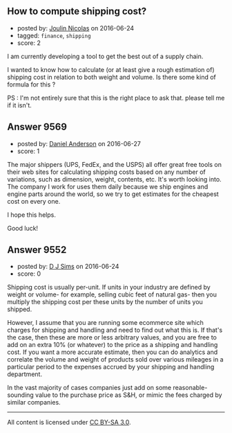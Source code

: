 ## How to compute shipping cost?

- posted by: [Joulin Nicolas](https://stackexchange.com/users/8441268/joulin-nicolas) on 2016-06-24
- tagged: `finance`, `shipping`
- score: 2

I am currently developing a tool to get the best out of a supply chain.

I wanted to know how to calculate (or at least give a rough estimation of) shipping cost in relation to both weight and volume. Is there some kind of formula for this ?

PS : I'm not entirely sure that this is the right place to ask that. please tell me if it isn't.


## Answer 9569

- posted by: [Daniel Anderson](https://stackexchange.com/users/8398759/daniel-anderson) on 2016-06-27
- score: 1

The major shippers (UPS, FedEx, and the USPS) all offer great free tools on their web sites for calculating shipping costs based on any number of variations, such as dimension, weight, contents, etc.  It's worth looking into.  The company I work for uses them daily because we ship engines and engine parts around the world, so we try to get estimates for the cheapest cost on every one.

I hope this helps.

Good luck!


## Answer 9552

- posted by: [D J Sims](https://stackexchange.com/users/7242000/d-j-sims) on 2016-06-24
- score: 0

Shipping cost is usually per-unit. If units in your industry are defined by weight or volume- for example, selling cubic feet of natural gas- then you multiply the shipping cost per these units by the number of units you shipped. 

However, I assume that you are running some ecommerce site which charges for shipping and handling and need to find out what this is. If that's the case, then these are more or less arbitrary values, and you are free to add on an extra 10% (or whatever) to the price as a shipping and handling cost. If you want a more accurate estimate, then you can do analytics and correlate the volume and weight of products sold over various mileages in a particular period to the expenses accrued by your shipping and handling department.

In the vast majority of cases companies just add on some reasonable-sounding value to the purchase price as S&H, or mimic the fees charged by similar companies.



---

All content is licensed under [CC BY-SA 3.0](https://creativecommons.org/licenses/by-sa/3.0/).
